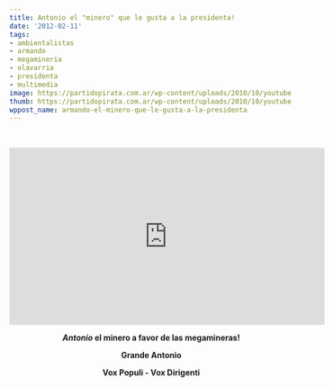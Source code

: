```yaml
---
title: Antonio el "minero" que le gusta a la presidenta!
date: '2012-02-11'
tags:
- ambientalistas
- armando
- megamineria
- olavarria
- presidenta
- multimedia
image: https://partidopirata.com.ar/wp-content/uploads/2010/10/youtube.jpg
thumb: https://partidopirata.com.ar/wp-content/uploads/2010/10/youtube.jpg
wppost_name: armando-el-minero-que-le-gusta-a-la-presidenta
---
```


&nbsp;

<iframe src="http://www.youtube.com/embed/ai7lqpDPXx0" frameborder="0" width="560" height="315"></iframe>
<p style="text-align: center;"><strong><em>Antonio</em> el minero a favor de las megamineras!</strong></p>
<p style="text-align: center;"><strong>Grande Antonio</strong></p>
<p style="text-align: center;"><strong>Vox Populi - Vox Dirigenti</strong></p>
&nbsp;
